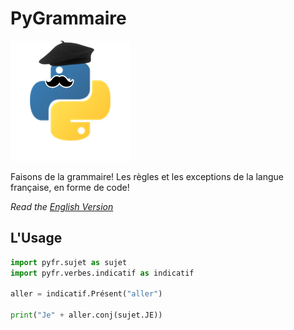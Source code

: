 # PyGrammaire

![Python logo with a beret and a mustache](https://github.com/Tinkering-Townsperson/PyGrammaire/blob/3073bd5e81550004db2da54af010b30b953e110f/assets/icons/PyGrammaire.png)

 Faisons de la grammaire! Les règles et les exceptions de la langue française, en forme de code!

*Read the [English Version](README.en.md)*

## L'Usage

```py
import pyfr.sujet as sujet
import pyfr.verbes.indicatif as indicatif

aller = indicatif.Présent("aller")

print("Je" + aller.conj(sujet.JE))
```
